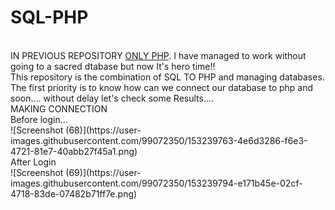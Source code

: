 # SQL-PHP
</br>
IN PREVIOUS REPOSITORY <a href="https://github.com/Loftyvirus/PHP-project-69">ONLY PHP</a>. I have managed to work without going to a sacred dtabase but now It's hero time!!</br>
This repository is the combination of SQL TO PHP and managing databases.</br>
The first priority is to know how can we connect our database to php and soon....
without delay let's check some Results....
<br>MAKING CONNECTION</br>
Before login...<br>
![Screenshot (68)](https://user-images.githubusercontent.com/99072350/153239763-4e6d3286-f6e3-4721-81e7-40abb27f45a1.png)</br>
After Login<br>
![Screenshot (69)](https://user-images.githubusercontent.com/99072350/153239794-e171b45e-02cf-4718-83de-07482b71ff7e.png)</br>
